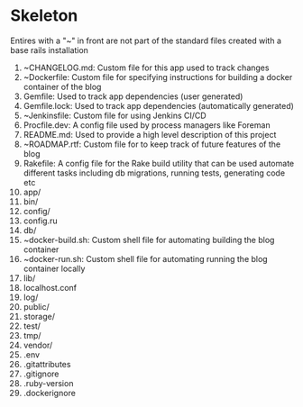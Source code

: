 # Skeleton

Entires with a "~" in front are not part of the standard files created with a base rails installation

1. ~CHANGELOG.md: Custom file for this app used to track changes
2. ~Dockerfile: Custom file for specifying instructions for building a docker container of the blog
3. Gemfile: Used to track app dependencies (user generated)
4. Gemfile.lock: Used to track app dependencies (automatically generated)
5. ~Jenkinsfile: Custom file for using Jenkins CI/CD
6. Procfile.dev: A config file used by process managers like Foreman
7. README.md: Used to provide a high level description of this project
8. ~ROADMAP.rtf: Custom file for to keep track of future features of the blog
9. Rakefile: A config file for the Rake build utility that can be used automate different tasks including db migrations, running tests, generating code etc
10. app/
11. bin/
12. config/
13. config.ru
14. db/
15. ~docker-build.sh: Custom shell file for automating building the blog container
16. ~docker-run.sh: Custom shell file for automating running the blog container locally
17. lib/
18. localhost.conf
19. log/
20. public/
21. storage/
22. test/
23. tmp/
24. vendor/
25. .env
26. .gitattributes
27. .gitignore
28. .ruby-version
29. .dockerignore
